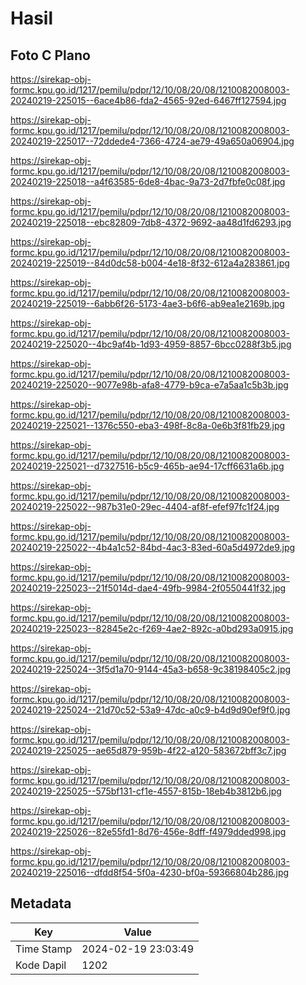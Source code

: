 # Hasil

## Foto C Plano

https://sirekap-obj-formc.kpu.go.id/1217/pemilu/pdpr/12/10/08/20/08/1210082008003-20240219-225015--6ace4b86-fda2-4565-92ed-6467ff127594.jpg

https://sirekap-obj-formc.kpu.go.id/1217/pemilu/pdpr/12/10/08/20/08/1210082008003-20240219-225017--72ddede4-7366-4724-ae79-49a650a06904.jpg

https://sirekap-obj-formc.kpu.go.id/1217/pemilu/pdpr/12/10/08/20/08/1210082008003-20240219-225018--a4f63585-6de8-4bac-9a73-2d7fbfe0c08f.jpg

https://sirekap-obj-formc.kpu.go.id/1217/pemilu/pdpr/12/10/08/20/08/1210082008003-20240219-225018--ebc82809-7db8-4372-9692-aa48d1fd6293.jpg

https://sirekap-obj-formc.kpu.go.id/1217/pemilu/pdpr/12/10/08/20/08/1210082008003-20240219-225019--84d0dc58-b004-4e18-8f32-612a4a283861.jpg

https://sirekap-obj-formc.kpu.go.id/1217/pemilu/pdpr/12/10/08/20/08/1210082008003-20240219-225019--6abb6f26-5173-4ae3-b6f6-ab9ea1e2169b.jpg

https://sirekap-obj-formc.kpu.go.id/1217/pemilu/pdpr/12/10/08/20/08/1210082008003-20240219-225020--4bc9af4b-1d93-4959-8857-6bcc0288f3b5.jpg

https://sirekap-obj-formc.kpu.go.id/1217/pemilu/pdpr/12/10/08/20/08/1210082008003-20240219-225020--9077e98b-afa8-4779-b9ca-e7a5aa1c5b3b.jpg

https://sirekap-obj-formc.kpu.go.id/1217/pemilu/pdpr/12/10/08/20/08/1210082008003-20240219-225021--1376c550-eba3-498f-8c8a-0e6b3f81fb29.jpg

https://sirekap-obj-formc.kpu.go.id/1217/pemilu/pdpr/12/10/08/20/08/1210082008003-20240219-225021--d7327516-b5c9-465b-ae94-17cff6631a6b.jpg

https://sirekap-obj-formc.kpu.go.id/1217/pemilu/pdpr/12/10/08/20/08/1210082008003-20240219-225022--987b31e0-29ec-4404-af8f-efef97fc1f24.jpg

https://sirekap-obj-formc.kpu.go.id/1217/pemilu/pdpr/12/10/08/20/08/1210082008003-20240219-225022--4b4a1c52-84bd-4ac3-83ed-60a5d4972de9.jpg

https://sirekap-obj-formc.kpu.go.id/1217/pemilu/pdpr/12/10/08/20/08/1210082008003-20240219-225023--21f5014d-dae4-49fb-9984-2f0550441f32.jpg

https://sirekap-obj-formc.kpu.go.id/1217/pemilu/pdpr/12/10/08/20/08/1210082008003-20240219-225023--82845e2c-f269-4ae2-892c-a0bd293a0915.jpg

https://sirekap-obj-formc.kpu.go.id/1217/pemilu/pdpr/12/10/08/20/08/1210082008003-20240219-225024--3f5d1a70-9144-45a3-b658-9c38198405c2.jpg

https://sirekap-obj-formc.kpu.go.id/1217/pemilu/pdpr/12/10/08/20/08/1210082008003-20240219-225024--21d70c52-53a9-47dc-a0c9-b4d9d90ef9f0.jpg

https://sirekap-obj-formc.kpu.go.id/1217/pemilu/pdpr/12/10/08/20/08/1210082008003-20240219-225025--ae65d879-959b-4f22-a120-583672bff3c7.jpg

https://sirekap-obj-formc.kpu.go.id/1217/pemilu/pdpr/12/10/08/20/08/1210082008003-20240219-225025--575bf131-cf1e-4557-815b-18eb4b3812b6.jpg

https://sirekap-obj-formc.kpu.go.id/1217/pemilu/pdpr/12/10/08/20/08/1210082008003-20240219-225026--82e55fd1-8d76-456e-8dff-f4979dded998.jpg

https://sirekap-obj-formc.kpu.go.id/1217/pemilu/pdpr/12/10/08/20/08/1210082008003-20240219-225016--dfdd8f54-5f0a-4230-bf0a-59366804b286.jpg


## Metadata

| Key        | Value               |
| ---------- | ------------------- |
| Time Stamp | 2024-02-19 23:03:49 |
| Kode Dapil | 1202                |



